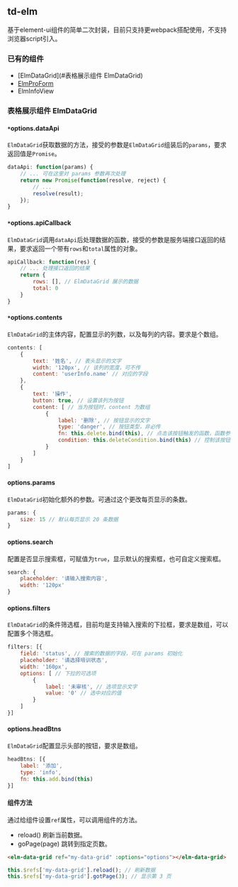 ## td-elm
基于element-ui组件的简单二次封装，目前只支持更webpack搭配使用，不支持浏览器script引入。

### 已有的组件
- [ElmDataGrid](#表格展示组件 ElmDataGrid)
- [ElmProForm]()
- ElmInfoView

### 表格展示组件 ElmDataGrid

#### `*`options.dataApi
`ElmDataGrid`获取数据的方法，接受的参数是`ElmDataGrid`组装后的`params`，要求返回值是`Promise`。

```javascript
dataApi: function(params) {
	// ... 可在这里对 params 参数再次处理
	return new Promise(function(resolve, reject) {
		// ... 
		resolve(result);
	});
}
```

#### `*`options.apiCallback 
`ElmDataGrid`调用`dataApi`后处理数据的函数，接受的参数是服务端接口返回的结果，要求返回一个带有`rows`和`total`属性的对象。

```javascript
apiCallback: function(res) {
	// ... 处理接口返回的结果
	return {
		rows: [], // ElmDataGrid 展示的数据
		total: 0
	}
}
```

#### `*`options.contents
`ElmDataGrid`的主体内容，配置显示的列数，以及每列的内容。要求是个数组。

```javascript
contents: [
	{
		text: '姓名', // 表头显示的文字
		width: '120px', // 该列的宽度，可不传
		content: 'userInfo.name' // 对应的字段
	},
	{
		text: '操作',
		button: true, // 设置该列为按钮
		content: [ // 当为按钮时，content 为数组
			{
				label: '删除', // 按钮显示的文字
				type: 'danger', // 按钮类型，非必传
				fn: this.delete.bind(this), // 点击该按钮触发的函数，函数参数为(index, row)
				condition: this.deleteCondition.bind(this) // 控制该按钮是否显示，不传为一直显示，函数参数为(item)，要求返回 Boolean 值
			}
		]	
	}
]
```


#### options.params
`ElmDataGrid`初始化额外的参数。可通过这个更改每页显示的条数。

```javascript
params: {
	size: 15 // 默认每页显示 20 条数据
}
```

#### options.search
配置是否显示搜索框，可赋值为`true`，显示默认的搜索框，也可自定义搜索框。

```javascript
search: {
	placeholder: '请输入搜索内容',
	width: '120px'
}
```

#### options.filters
`ElmDataGrid`的条件筛选框，目前均是支持输入搜索的下拉框，要求是数组，可以配置多个筛选框。

```javascript
filters: [{
	field: 'status', // 搜索的数据的字段，可在 params 初始化
	placeholder: '请选择培训状态',
	width: '160px',
	options: [ // 下拉的可选项
		{
			label: '未审核', // 选项显示文字
			value: '0' // 选中对应的值
		}
	]
}]
```

#### options.headBtns 
`ElmDataGrid`配置显示头部的按钮，要求是数组。

```javascript
headBtns: [{
	label: '添加',
	type: 'info',
	fn: this.add.bind(this)
}]
```

#### 组件方法
通过给组件设置`ref`属性，可以调用组件的方法。

- reload() 刷新当前数据。
- goPage(page) 跳转到指定页数。

```html
<elm-data-grid ref="my-data-grid" :options="options"></elm-data-grid>
```

```javascript
this.$refs['my-data-grid'].reload(); // 刷新数据
this.$refs['my-data-grid'].gotPage(3); // 显示第 3 页
```